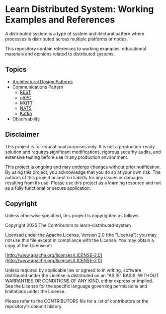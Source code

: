 # Learn Distributed System: Working Examples and References

A distributed system is a type of system architectural pattern where processes is distributed across multiple platforms or nodes. 

This repository contain references to working examples, educational materials and opinions related to distributed systems.

## Topics

* [Architectural Design Patterns](./topics/patterns.md)
* Communications Pattern
  * [REST](./topics/rest.md)
  * [gRPC](./topics/grpc.md)
  * [MQTT](https://github.com/paulwizviz/learn-mqtt)
  * [NATS](https://github.com/paulwizviz/learn-nats)
  * [Kafka](https://github.com/paulwizviz/learn-kafka)
* [Observability](./topics/observability.md)

## Disclaimer

This project is for educational purposes only. It is not a production-ready solution and requires significant modifications, rigorous security audits, and extensive testing before use in any production environment.

This project is ongoing and may undergo changes without prior notification. By using this project, you acknowledge that you do so at your own risk. The authors of this project accept no liability for any issues or damages resulting from its use. Please use this project as a learning resource and not as a fully functional or secure application.

## Copyright

Unless otherwise specified, this project is copyrighted as follows:

Copyright 2025 The Contributors to learn-distributed-system

Licensed under the Apache License, Version 2.0 (the "License"); you may not use this file except in compliance with the License. You may obtain a copy of the License at:

[http://www.apache.org/licenses/LICENSE-2.0](http://www.apache.org/licenses/LICENSE-2.0)

Unless required by applicable law or agreed to in writing, software distributed under the License is distributed on an "AS IS" BASIS, WITHOUT WARRANTIES OR CONDITIONS OF ANY KIND, either express or implied. See the License for the specific language governing permissions and limitations under the License.

Please refer to the CONTRIBUTORS file for a list of contributors or the repository's commit history.
